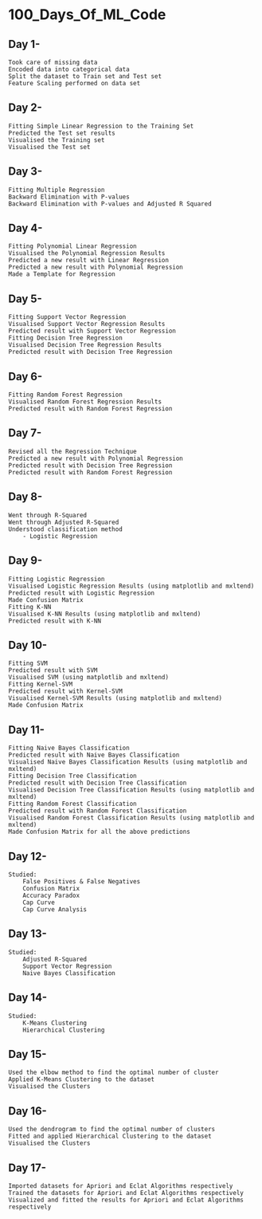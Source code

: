 # 100_Days_Of_ML_Code

## Day 1- 
    Took care of missing data
    Encoded data into categorical data
    Split the dataset to Train set and Test set
    Feature Scaling performed on data set
      
## Day 2-
    Fitting Simple Linear Regression to the Training Set
    Predicted the Test set results
    Visualised the Training set
    Visualised the Test set
    
## Day 3-
    Fitting Multiple Regression
    Backward Elimination with P-values
    Backward Elimination with P-values and Adjusted R Squared
    
## Day 4-
    Fitting Polynomial Linear Regression
    Visualised the Polynomial Regression Results
    Predicted a new result with Linear Regression
    Predicted a new result with Polynomial Regression
    Made a Template for Regression
  
 ## Day 5-
    Fitting Support Vector Regression
    Visualised Support Vector Regression Results
    Predicted result with Support Vector Regression
    Fitting Decision Tree Regression
    Visualised Decision Tree Regression Results
    Predicted result with Decision Tree Regression
    
## Day 6-
    Fitting Random Forest Regression
    Visualised Random Forest Regression Results
    Predicted result with Random Forest Regression
    
## Day 7-
    Revised all the Regression Technique 
    Predicted a new result with Polynomial Regression
    Predicted result with Decision Tree Regression
    Predicted result with Random Forest Regression
    
 ## Day 8-
    Went through R-Squared
    Went through Adjusted R-Squared
    Understood classification method
        - Logistic Regression

## Day 9-
    Fitting Logistic Regression
    Visualised Logistic Regression Results (using matplotlib and mxltend)
    Predicted result with Logistic Regression
    Made Confusion Matrix
    Fitting K-NN
    Visualised K-NN Results (using matplotlib and mxltend)
    Predicted result with K-NN

## Day 10-
    Fitting SVM
    Predicted result with SVM
    Visualised SVM (using matplotlib and mxltend)
    Fitting Kernel-SVM
    Predicted result with Kernel-SVM
    Visualised Kernel-SVM Results (using matplotlib and mxltend)
    Made Confusion Matrix
  
## Day 11-
    Fitting Naive Bayes Classification
    Predicted result with Naive Bayes Classification
    Visualised Naive Bayes Classification Results (using matplotlib and mxltend)
    Fitting Decision Tree Classification
    Predicted result with Decision Tree Classification
    Visualised Decision Tree Classification Results (using matplotlib and mxltend)
    Fitting Random Forest Classification
    Predicted result with Random Forest Classification
    Visualised Random Forest Classification Results (using matplotlib and mxltend)
    Made Confusion Matrix for all the above predictions
    
## Day 12-
    Studied:
        False Positives & False Negatives
        Confusion Matrix
        Accuracy Paradox
        Cap Curve
        Cap Curve Analysis
        
## Day 13-
    Studied:
        Adjusted R-Squared
        Support Vector Regression
        Naive Bayes Classification
        
## Day 14-
    Studied:
        K-Means Clustering
        Hierarchical Clustering
        
## Day 15-
    Used the elbow method to find the optimal number of cluster
    Applied K-Means Clustering to the dataset
    Visualised the Clusters 

## Day 16-
    Used the dendrogram to find the optimal number of clusters
    Fitted and applied Hierarchical Clustering to the dataset
    Visualised the Clusters 
  
## Day 17-
    Imported datasets for Apriori and Eclat Algorithms respectively
    Trained the datasets for Apriori and Eclat Algorithms respectively
    Visualized and fitted the results for Apriori and Eclat Algorithms respectively
